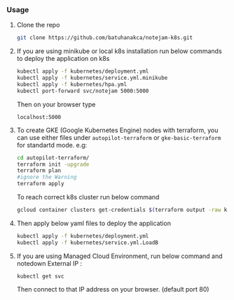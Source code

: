 ### Usage

1. Clone the repo
   ```sh
   git clone https://github.com/batuhanakca/notejam-k8s.git
   ```
2. If you are using minikube or local k8s installation run below commands to deploy the application on k8s
   ```sh
   kubectl apply -f kubernetes/deployment.yml
   kubectl apply -f kubernetes/service.yml.minikube
   kubectl apply -f kubernetes/hpa.yml
   kubectl port-forward svc/notejam 5000:5000
   ```
   Then on your browser type
   ```
   localhost:5000
   ```
3. To create GKE (Google Kubernetes Engine) nodes with terraform, you can use either files under `autopilot-terraform` or `gke-basic-terraform` for standartd mode.
   e.g:
   ```sh
   cd autopilot-terraform/
   terraform init -upgrade
   terraform plan
   #ignore the Warning
   terraform apply
   ```
   To reach correct k8s cluster run below command 
   ```sh
   gcloud container clusters get-credentials $(terraform output -raw kubernetes_cluster_name) --region $(terraform output -raw region)
   ```
4. Then apply below yaml files to deploy the application
   ```sh
   kubectl apply -f kubernetes/deployment.yml
   kubectl apply -f kubernetes/service.yml.LoadB
   ```
5. If you are using Managed Cloud Environment, run below command and notedown External IP :
   ```
   kubectl get svc
   ```
   Then connect to that IP address on your browser. (default port 80)
